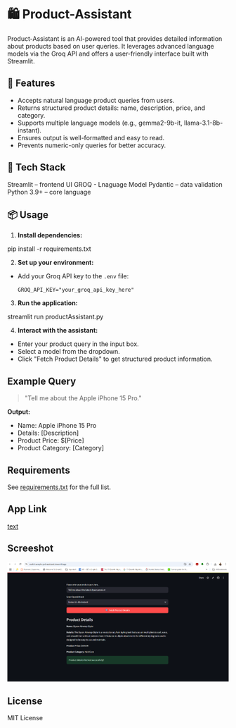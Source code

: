 # 🛍️ Product-Assistant

Product-Assistant is an AI-powered tool that provides detailed information about products based on user queries. It leverages advanced language models via the Groq API and offers a user-friendly interface built with Streamlit.

## 🚀 Features

- Accepts natural language product queries from users.
- Returns structured product details: name, description, price, and category.
- Supports multiple language models (e.g., gemma2-9b-it, llama-3.1-8b-instant).
- Ensures output is well-formatted and easy to read.
- Prevents numeric-only queries for better accuracy.

## 🧱 Tech Stack

Streamlit – frontend UI
GROQ - Lnaguage Model
Pydantic – data validation
Python 3.9+ – core language

## 📦 Usage

1. **Install dependencies:**

pip install -r requirements.txt

2. **Set up your environment:**
- Add your Groq API key to the `.env` file:
  ```
  GROQ_API_KEY="your_groq_api_key_here"
  ```

3. **Run the application:**

streamlit run productAssistant.py

4. **Interact with the assistant:**
- Enter your product query in the input box.
- Select a model from the dropdown.
- Click "Fetch Product Details" to get structured product information.

## Example Query

> "Tell me about the Apple iPhone 15 Pro."

**Output:**
- Name: Apple iPhone 15 Pro
- Details: [Description]
- Product Price: $[Price]
- Product Category: [Category]

## Requirements

See [requirements.txt](requirements.txt) for the full list.

## App Link
[text](https://mohit-sample-prd-assistant.streamlit.app/)

## Screeshot
![alt text](Product-Assistant.png)

## License

MIT License